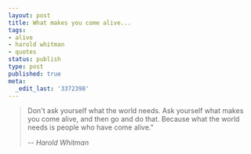 ```yaml
---
layout: post
title: What makes you come alive...
tags:
- alive
- harold whitman
- quotes
status: publish
type: post
published: true
meta:
  _edit_last: '3372398'
---
```


> Don't ask yourself what the world needs. Ask yourself what makes you come alive, and then go and do that. Because what the world needs is people who have come alive."
>
> -- <cite>Harold Whitman</cite>
